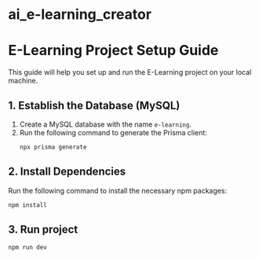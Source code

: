# ai_e-learning_creator

# E-Learning Project Setup Guide

This guide will help you set up and run the E-Learning project on your local machine.

## 1. Establish the Database (MySQL)

1. Create a MySQL database with the name `e-learning`.
2. Run the following command to generate the Prisma client:
    ```bash
    npx prisma generate
    ```

## 2. Install Dependencies

Run the following command to install the necessary npm packages:

```bash
npm install
```
## 3. Run project

```bash
npm run dev
```
